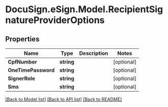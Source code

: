 # DocuSign.eSign.Model.RecipientSignatureProviderOptions
## Properties

Name | Type | Description | Notes
------------ | ------------- | ------------- | -------------
**CpfNumber** | **string** |  | [optional] 
**OneTimePassword** | **string** |  | [optional] 
**SignerRole** | **string** |  | [optional] 
**Sms** | **string** |  | [optional] 

[[Back to Model list]](../README.md#documentation-for-models) [[Back to API list]](../README.md#documentation-for-api-endpoints) [[Back to README]](../README.md)

